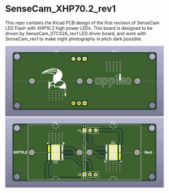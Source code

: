 # SenseCam_XHP70.2_rev1

This repo contains the Kicad PCB design of the first revision of SenseCam LED Flash with XHP10.2 high power LEDs. This board is designed to be driven by SenseCam_STCS2A_rev1 LED driver board, and work with SenseCam_rev1 to make night photography in pitch dark possible.

![SenseCam_XHP70.2_rev1 back](Images/SenseCam_XHP70.2_rev1_back.png)
![SenseCam_XHP70.2_rev1 front](Images/SenseCam_XHP70.2_rev1_front.png)
